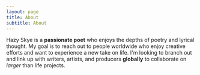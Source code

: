 ```yaml
---
layout: page
title: About
subtitle: About
---
```


Hazy Skye is a **passionate poet** who enjoys the depths of poetry and lyrical thought. My goal is to reach out to people worldwide who enjoy creative efforts and want to experience a new take on life. I'm looking to branch out and link up with writers, artists, and producers **globally** to collaborate on *larger* than life projects.

